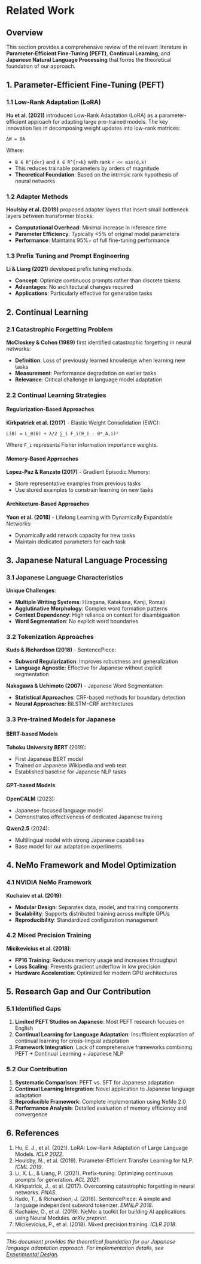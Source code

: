 # Related Work

## Overview

This section provides a comprehensive review of the relevant literature in **Parameter-Efficient Fine-Tuning (PEFT)**, **Continual Learning**, and **Japanese Natural Language Processing** that forms the theoretical foundation of our approach.

## 1. Parameter-Efficient Fine-Tuning (PEFT)

### 1.1 Low-Rank Adaptation (LoRA)
**Hu et al. (2021)** introduced Low-Rank Adaptation (LoRA) as a parameter-efficient approach for adapting large pre-trained models. The key innovation lies in decomposing weight updates into low-rank matrices:

```
ΔW = BA
```

Where:
- `B ∈ R^{d×r}` and `A ∈ R^{r×k}` with rank `r << min(d,k)`
- This reduces trainable parameters by orders of magnitude
- **Theoretical Foundation**: Based on the intrinsic rank hypothesis of neural networks

### 1.2 Adapter Methods
**Houlsby et al. (2019)** proposed adapter layers that insert small bottleneck layers between transformer blocks:
- **Computational Overhead**: Minimal increase in inference time
- **Parameter Efficiency**: Typically <5% of original model parameters
- **Performance**: Maintains 95%+ of full fine-tuning performance

### 1.3 Prefix Tuning and Prompt Engineering
**Li & Liang (2021)** developed prefix tuning methods:
- **Concept**: Optimize continuous prompts rather than discrete tokens
- **Advantages**: No architectural changes required
- **Applications**: Particularly effective for generation tasks

## 2. Continual Learning

### 2.1 Catastrophic Forgetting Problem
**McCloskey & Cohen (1989)** first identified catastrophic forgetting in neural networks:
- **Definition**: Loss of previously learned knowledge when learning new tasks
- **Measurement**: Performance degradation on earlier tasks
- **Relevance**: Critical challenge in language model adaptation

### 2.2 Continual Learning Strategies

#### Regularization-Based Approaches
**Kirkpatrick et al. (2017)** - Elastic Weight Consolidation (EWC):
```
L(θ) = L_B(θ) + λ/2 ∑_i F_i(θ_i - θ*_A,i)²
```
Where `F_i` represents Fisher information importance weights.

#### Memory-Based Approaches
**Lopez-Paz & Ranzato (2017)** - Gradient Episodic Memory:
- Store representative examples from previous tasks
- Use stored examples to constrain learning on new tasks

#### Architecture-Based Approaches
**Yoon et al. (2018)** - Lifelong Learning with Dynamically Expandable Networks:
- Dynamically add network capacity for new tasks
- Maintain dedicated parameters for each task

## 3. Japanese Natural Language Processing

### 3.1 Japanese Language Characteristics
**Unique Challenges**:
- **Multiple Writing Systems**: Hiragana, Katakana, Kanji, Romaji
- **Agglutinative Morphology**: Complex word formation patterns
- **Context Dependency**: High reliance on context for disambiguation
- **Word Segmentation**: No explicit word boundaries

### 3.2 Tokenization Approaches
**Kudo & Richardson (2018)** - SentencePiece:
- **Subword Regularization**: Improves robustness and generalization
- **Language Agnostic**: Effective for Japanese without explicit segmentation

**Nakagawa & Uchimoto (2007)** - Japanese Word Segmentation:
- **Statistical Approaches**: CRF-based methods for boundary detection
- **Neural Approaches**: BiLSTM-CRF architectures

### 3.3 Pre-trained Models for Japanese

#### BERT-based Models
**Tohoku University BERT** (2019):
- First Japanese BERT model
- Trained on Japanese Wikipedia and web text
- Established baseline for Japanese NLP tasks

#### GPT-based Models
**OpenCALM** (2023):
- Japanese-focused language model
- Demonstrates effectiveness of dedicated Japanese training

**Qwen2.5** (2024):
- Multilingual model with strong Japanese capabilities
- Base model for our adaptation experiments

## 4. NeMo Framework and Model Optimization

### 4.1 NVIDIA NeMo Framework
**Kuchaiev et al. (2019)**:
- **Modular Design**: Separates data, model, and training components
- **Scalability**: Supports distributed training across multiple GPUs
- **Reproducibility**: Standardized configuration management

### 4.2 Mixed Precision Training
**Micikevicius et al. (2018)**:
- **FP16 Training**: Reduces memory usage and increases throughput
- **Loss Scaling**: Prevents gradient underflow in low precision
- **Hardware Acceleration**: Optimized for modern GPU architectures

## 5. Research Gap and Our Contribution

### 5.1 Identified Gaps
1. **Limited PEFT Studies on Japanese**: Most PEFT research focuses on English
2. **Continual Learning for Language Adaptation**: Insufficient exploration of continual learning for cross-lingual adaptation
3. **Framework Integration**: Lack of comprehensive frameworks combining PEFT + Continual Learning + Japanese NLP

### 5.2 Our Contribution
1. **Systematic Comparison**: PEFT vs. SFT for Japanese adaptation
2. **Continual Learning Integration**: Novel application to Japanese language adaptation
3. **Reproducible Framework**: Complete implementation using NeMo 2.0
4. **Performance Analysis**: Detailed evaluation of memory efficiency and convergence

## 6. References

1. Hu, E. J., et al. (2021). LoRA: Low-Rank Adaptation of Large Language Models. *ICLR 2022*.
2. Houlsby, N., et al. (2019). Parameter-Efficient Transfer Learning for NLP. *ICML 2019*.
3. Li, X. L., & Liang, P. (2021). Prefix-tuning: Optimizing continuous prompts for generation. *ACL 2021*.
4. Kirkpatrick, J., et al. (2017). Overcoming catastrophic forgetting in neural networks. *PNAS*.
5. Kudo, T., & Richardson, J. (2018). SentencePiece: A simple and language independent subword tokenizer. *EMNLP 2018*.
6. Kuchaiev, O., et al. (2019). NeMo: a toolkit for building AI applications using Neural Modules. *arXiv preprint*.
7. Micikevicius, P., et al. (2018). Mixed precision training. *ICLR 2018*.

---

*This document provides the theoretical foundation for our Japanese language adaptation approach. For implementation details, see [Experimental Design](experimental_design.md).* 